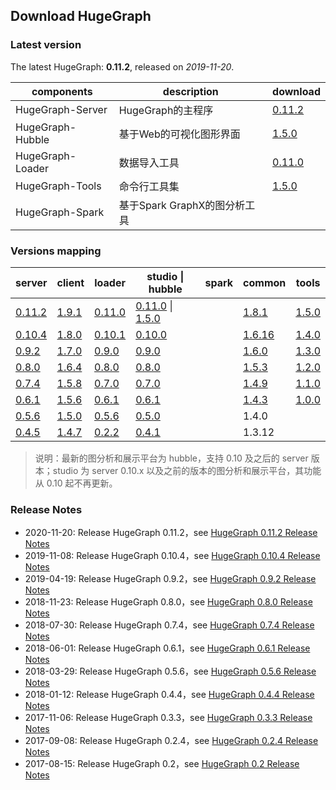 ## Download HugeGraph

### Latest version

The latest HugeGraph: **0.11.2**, released on _2019-11-20_.

components       | description          | download
---------------- | -------------------- | ----------------------------------------------------------------------------------------------------------------
HugeGraph-Server | HugeGraph的主程序      | [0.11.2](https://github.com/hugegraph/hugegraph/releases/download/v0.11.2/hugegraph-0.11.2.tar.gz)
HugeGraph-Hubble | 基于Web的可视化图形界面  | [1.5.0](https://github.com/hugegraph/hugegraph-hubble/releases/download/v1.5.0/hugegraph-hubble-1.5.0.tar.gz)
HugeGraph-Loader | 数据导入工具            | [0.11.0](https://github.com/hugegraph/hugegraph-loader/releases/download/v0.11.0/hugegraph-loader-0.11.0.tar.gz)
HugeGraph-Tools  | 命令行工具集            | [1.5.0](https://github.com/hugegraph/hugegraph-tools/releases/download/v1.5.0/hugegraph-tools-1.5.0.tar.gz)
HugeGraph-Spark  | 基于Spark GraphX的图分析工具 | 

### Versions mapping

server                                                                                           | client | loader                                                                                                                                                                      | studio \| hubble                                                                                                             | spark | common | tools
------------------------------------------------------------------------------------------------ | ------ | --------------------------------------------------------------------------------------------------------------- | ------------------------------------------------------------------------------------------------------------------ | ----- | ------ | -----------------------------------------------------------------------------------------------------------
[0.11.2](https://github.com/hugegraph/hugegraph/releases/download/v0.11.2/hugegraph-0.11.2.tar.gz)  | [1.9.1](https://mvnrepository.com/artifact/com.baidu.hugegraph/hugegraph-client/1.9.1)  | [0.11.0](https://github.com/hugegraph/hugegraph-loader/releases/download/v0.11.0/hugegraph-loader-0.11.0.tar.gz)   | [0.11.0](https://github.com/hugegraph/hugegraph-studio/releases/download/v0.11.0/hugegraph-studio-0.11.0.tar.gz) \| [1.5.0](https://github.com/hugegraph/hugegraph-hubble/releases/download/v1.5.0/hugegraph-hubble-1.5.0.tar.gz)      |       | [1.8.1](https://mvnrepository.com/artifact/com.baidu.hugegraph/hugegraph-common/1.8.1)  | [1.5.0](https://github.com/hugegraph/hugegraph-tools/releases/download/v1.5.0/hugegraph-tools-1.5..tar.gz)
[0.10.4](https://github.com/hugegraph/hugegraph/releases/download/v0.10.4/hugegraph-0.10.4.tar.gz)  | [1.8.0](https://mvnrepository.com/artifact/com.baidu.hugegraph/hugegraph-client/1.8.0)  | [0.10.1](https://github.com/hugegraph/hugegraph-loader/releases/download/v0.10.1/hugegraph-loader-0.10.1.tar.gz)   | [0.10.0](https://github.com/hugegraph/hugegraph-studio/releases/download/v0.10.0/hugegraph-studio-0.10.0.tar.gz)      |       | [1.6.16](https://mvnrepository.com/artifact/com.baidu.hugegraph/hugegraph-common/1.6.16)  | [1.4.0](https://github.com/hugegraph/hugegraph-tools/releases/download/v1.4.0/hugegraph-tools-1.4.0.tar.gz)
[0.9.2](https://github.com/hugegraph/hugegraph/releases/download/v0.9.2/hugegraph-0.9.2.tar.gz)  | [1.7.0](https://mvnrepository.com/artifact/com.baidu.hugegraph/hugegraph-client/1.7.0)  | [0.9.0](https://github.com/hugegraph/hugegraph-loader/releases/download/v0.9.0/hugegraph-loader-0.9.0.tar.gz)   | [0.9.0](https://github.com/hugegraph/hugegraph-studio/releases/download/v0.9.0/hugegraph-studio-0.9.0.tar.gz)      |       | [1.6.0](https://mvnrepository.com/artifact/com.baidu.hugegraph/hugegraph-common/1.6.0)  | [1.3.0](https://github.com/hugegraph/hugegraph-tools/releases/download/v1.3.0/hugegraph-tools-1.3.0.tar.gz)
[0.8.0](https://github.com/hugegraph/hugegraph/releases/download/v0.8.0/hugegraph-0.8.0.tar.gz)  | [1.6.4](https://mvnrepository.com/artifact/com.baidu.hugegraph/hugegraph-client/1.6.4)  | [0.8.0](https://github.com/hugegraph/hugegraph-loader/releases/download/v0.8.0/hugegraph-loader-0.8.0.tar.gz)   | [0.8.0](https://github.com/hugegraph/hugegraph-studio/releases/download/v0.8.0/hugegraph-studio-0.8.0.tar.gz)      |       | [1.5.3](https://mvnrepository.com/artifact/com.baidu.hugegraph/hugegraph-common/1.5.3)  | [1.2.0](https://github.com/hugegraph/hugegraph-tools/releases/download/v1.2.0/hugegraph-tools-1.2.0.tar.gz)
[0.7.4](https://github.com/hugegraph/hugegraph/releases/download/v0.7.4/hugegraph-0.7.4.tar.gz)  | [1.5.8](https://mvnrepository.com/artifact/com.baidu.hugegraph/hugegraph-client/1.5.8)  | [0.7.0](https://github.com/hugegraph/hugegraph-loader/releases/download/v0.7.0/hugegraph-loader-0.7.0.tar.gz)   | [0.7.0](https://github.com/hugegraph/hugegraph-studio/releases/download/v0.7.0/hugegraph-studio-0.7.0.tar.gz)      |       | [1.4.9](https://mvnrepository.com/artifact/com.baidu.hugegraph/hugegraph-common/1.4.9)  | [1.1.0](https://github.com/hugegraph/hugegraph-tools/releases/download/v1.1.0/hugegraph-tools-1.1.0.tar.gz)
[0.6.1](https://github.com/hugegraph/hugegraph/releases/download/v0.6.1/hugegraph-0.6.1.tar.gz)  | [1.5.6](https://mvnrepository.com/artifact/com.baidu.hugegraph/hugegraph-client/1.5.6)  | [0.6.1](https://github.com/hugegraph/hugegraph-loader/releases/download/v0.6.1/hugegraph-loader-0.6.1.tar.gz)   | [0.6.1](https://github.com/hugegraph/hugegraph-studio/releases/download/v0.6.1/hugegraph-studio-0.6.1.tar.gz)      |       | [1.4.3](https://mvnrepository.com/artifact/com.baidu.hugegraph/hugegraph-common/1.4.3)  | [1.0.0](https://github.com/hugegraph/hugegraph-tools/releases/download/v1.0.0/hugegraph-tools-1.0.0.tar.gz)
[0.5.6](https://hugegraph.github.io/hugegraph-downloads/hugegraph-release-0.5.6-SNAPSHOT.tar.gz) | [1.5.0](https://mvnrepository.com/artifact/com.baidu.hugegraph/hugegraph-client/1.5.0)  | [0.5.6](https://hugegraph.github.io/hugegraph-downloads/hugegraph-loader/hugegraph-loader-0.5.6-bin.tar.gz)     | [0.5.0](https://hugegraph.github.io/hugegraph-downloads/hugegraph-studio/hugestudio-release-0.5.0-SNAPSHOT.tar.gz) |       | 1.4.0  |
[0.4.5](https://hugegraph.github.io/hugegraph-downloads/hugegraph-release-0.4.5-SNAPSHOT.tar.gz) | [1.4.7](https://mvnrepository.com/artifact/com.baidu.hugegraph/hugegraph-client/1.4.7)  | [0.2.2](https://hugegraph.github.io/hugegraph-downloads/hugegraph-loader/hugegraph-loader-0.2.2-bin.tar.gz)     | [0.4.1](https://hugegraph.github.io/hugegraph-downloads/hugegraph-studio/hugestudio-release-0.4.1-SNAPSHOT.tar.gz) |       | 1.3.12 |

> 说明：最新的图分析和展示平台为 hubble，支持 0.10 及之后的 server 版本；studio 为 server 0.10.x 以及之前的版本的图分析和展示平台，其功能从 0.10 起不再更新。

### Release Notes

- 2020-11-20: Release HugeGraph 0.11.2，see [HugeGraph 0.11.2 Release Notes](changelog/hugegraph-0.11.2-release-notes.md)
- 2019-11-08: Release HugeGraph 0.10.4，see [HugeGraph 0.10.4 Release Notes](changelog/hugegraph-0.10.4-release-notes.md)
- 2019-04-19: Release HugeGraph 0.9.2，see [HugeGraph 0.9.2 Release Notes](changelog/hugegraph-0.9.2-release-notes.md)
- 2018-11-23: Release HugeGraph 0.8.0，see [HugeGraph 0.8.0 Release Notes](changelog/hugegraph-0.8.0-release-notes.md)
- 2018-07-30: Release HugeGraph 0.7.4，see [HugeGraph 0.7.4 Release Notes](changelog/hugegraph-0.7.4-release-notes.md)
- 2018-06-01: Release HugeGraph 0.6.1，see [HugeGraph 0.6.1 Release Notes](changelog/hugegraph-0.6.1-release-notes.md)
- 2018-03-29: Release HugeGraph 0.5.6，see [HugeGraph 0.5.6 Release Notes](changelog/hugegraph-0.5.6-release-notes.md)
- 2018-01-12: Release HugeGraph 0.4.4，see [HugeGraph 0.4.4 Release Notes](changelog/hugegraph-0.4.4-release-notes.md)
- 2017-11-06: Release HugeGraph 0.3.3，see [HugeGraph 0.3.3 Release Notes](changelog/hugegraph-0.3.3-release-notes.md)
- 2017-09-08: Release HugeGraph 0.2.4，see [HugeGraph 0.2.4 Release Notes](changelog/hugegraph-0.2.4-release-notes.md)
- 2017-08-15: Release HugeGraph 0.2，see [HugeGraph 0.2 Release Notes](changelog/hugegraph-0.2-release-notes.md)